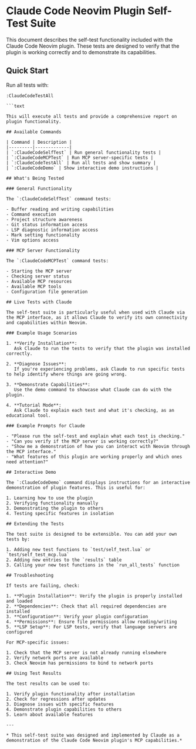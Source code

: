 
# Claude Code Neovim Plugin Self-Test Suite

This document describes the self-test functionality included with the Claude Code Neovim plugin. These tests are designed to verify that the plugin is working correctly and to demonstrate its capabilities.

## Quick Start

Run all tests with:

```vim
:ClaudeCodeTestAll

```text

This will execute all tests and provide a comprehensive report on plugin functionality.

## Available Commands

| Command | Description |
|---------|-------------|
| `:ClaudeCodeSelfTest` | Run general functionality tests |
| `:ClaudeCodeMCPTest` | Run MCP server-specific tests |
| `:ClaudeCodeTestAll` | Run all tests and show summary |
| `:ClaudeCodeDemo` | Show interactive demo instructions |

## What's Being Tested

### General Functionality

The `:ClaudeCodeSelfTest` command tests:

- Buffer reading and writing capabilities
- Command execution
- Project structure awareness
- Git status information access
- LSP diagnostic information access
- Mark setting functionality
- Vim options access

### MCP Server Functionality

The `:ClaudeCodeMCPTest` command tests:

- Starting the MCP server
- Checking server status
- Available MCP resources
- Available MCP tools
- Configuration file generation

## Live Tests with Claude

The self-test suite is particularly useful when used with Claude via the MCP interface, as it allows Claude to verify its own connectivity and capabilities within Neovim.

### Example Usage Scenarios

1. **Verify Installation**:
   Ask Claude to run the tests to verify that the plugin was installed correctly.

2. **Diagnose Issues**:
   If you're experiencing problems, ask Claude to run specific tests to help identify where things are going wrong.

3. **Demonstrate Capabilities**:
   Use the demo command to showcase what Claude can do with the plugin.

4. **Tutorial Mode**:
   Ask Claude to explain each test and what it's checking, as an educational tool.

### Example Prompts for Claude

- "Please run the self-test and explain what each test is checking."
- "Can you verify if the MCP server is working correctly?"
- "Show me a demonstration of how you can interact with Neovim through the MCP interface."
- "What features of this plugin are working properly and which ones need attention?"

## Interactive Demo

The `:ClaudeCodeDemo` command displays instructions for an interactive demonstration of plugin features. This is useful for:

1. Learning how to use the plugin
2. Verifying functionality manually
3. Demonstrating the plugin to others
4. Testing specific features in isolation

## Extending the Tests

The test suite is designed to be extensible. You can add your own tests by:

1. Adding new test functions to `test/self_test.lua` or `test/self_test_mcp.lua`
2. Adding new entries to the `results` table
3. Calling your new test functions in the `run_all_tests` function

## Troubleshooting

If tests are failing, check:

1. **Plugin Installation**: Verify the plugin is properly installed and loaded
2. **Dependencies**: Check that all required dependencies are installed
3. **Configuration**: Verify your plugin configuration
4. **Permissions**: Ensure file permissions allow reading/writing
5. **LSP Setup**: For LSP tests, verify that language servers are configured

For MCP-specific issues:

1. Check that the MCP server is not already running elsewhere
2. Verify network ports are available
3. Check Neovim has permissions to bind to network ports

## Using Test Results

The test results can be used to:

1. Verify plugin functionality after installation
2. Check for regressions after updates
3. Diagnose issues with specific features
4. Demonstrate plugin capabilities to others
5. Learn about available features

---

* This self-test suite was designed and implemented by Claude as a demonstration of the Claude Code Neovim plugin's MCP capabilities.*

